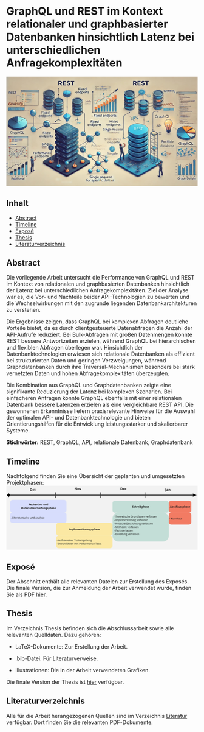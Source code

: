 
# GraphQL und REST im Kontext relationaler und graphbasierter Datenbanken hinsichtlich Latenz bei unterschiedlichen Anfragekomplexitäten
![alt text](https://github.com/D4rkm4n215/Bachelorthesis/blob/main/Expose/img/GraphQL_REST_Illustration.jpeg)


## Inhalt
- [Abstract](#abstract)
- [Timeline](#timeline)
- [Exposé](#exposé)
- [Thesis](#thesis)
- [Literaturverzeichnis](#literaturverzeichnis)

## Abstract
Die vorliegende Arbeit untersucht die Performance von GraphQL und REST im Kontext von relationalen und graphbasierten Datenbanken hinsichtlich der Latenz bei unterschiedlichen Anfragekomplexitäten. 
Ziel der Analyse war es, die Vor- und Nachteile beider API-Technologien zu bewerten und die Wechselwirkungen mit den zugrunde liegenden Datenbankarchitekturen zu verstehen.

Die Ergebnisse zeigen, dass GraphQL bei komplexen Abfragen deutliche Vorteile bietet, da es durch clientgesteuerte Datenabfragen die Anzahl der API-Aufrufe reduziert. Bei Bulk-Abfragen mit großen Datenmengen konnte REST bessere Antwortzeiten erzielen, während GraphQL bei hierarchischen und flexiblen Abfragen überlegen war. Hinsichtlich der Datenbanktechnologien erwiesen sich relationale Datenbanken als effizient bei strukturierten Daten und geringen Verzweigungen, während Graphdatenbanken durch ihre Traversal-Mechanismen besonders bei stark vernetzten Daten und hohen Abfragekomplexitäten überzeugten.

Die Kombination aus GraphQL und Graphdatenbanken zeigte eine signifikante Reduzierung der Latenz bei komplexen Szenarien. Bei einfacheren Anfragen konnte GraphQL ebenfalls mit einer relationalen Datenbank bessere Latenzen erzielen als eine vergleichbare REST API. Die gewonnenen Erkenntnisse liefern praxisrelevante Hinweise für die Auswahl der optimalen API- und Datenbanktechnologie und bieten Orientierungshilfen für die Entwicklung leistungsstarker und skalierbarer Systeme.

**Stichwörter:** REST, GraphQL, API, relationale Datenbank, Graphdatenbank

## Timeline
Nachfolgend finden Sie eine Übersicht der geplanten und umgesetzten Projektphasen:
![alt text](https://github.com/D4rkm4n215/Bachelorthesis/blob/main/Expose/img/Timeline%20Template.jpg)


## Exposé
Der Abschnitt enthält alle relevanten Dateien zur Erstellung des Exposés. Die finale Version, die zur Anmeldung der Arbeit verwendet wurde, finden Sie als PDF [hier](Expose/Expose_206488_Hefner_Robin_Final.pdf).

## Thesis
Im Verzeichnis Thesis befinden sich die Abschlussarbeit sowie alle relevanten Quelldaten. Dazu gehören:

- LaTeX-Dokumente: Zur Erstellung der Arbeit.

- .bib-Datei: Für Literaturverweise.

- Illustrationen: Die in der Arbeit verwendeten Grafiken.

Die finale Version der Thesis ist [hier](Thesis/Thesis_Robin_Hefner_206488.pdf) verfügbar.

## Literaturverzeichnis
Alle für die Arbeit herangezogenen Quellen sind im Verzeichnis [Literatur](Literatur) verfügbar. Dort finden Sie die relevanten PDF-Dokumente.
